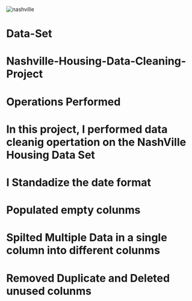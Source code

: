 ![nashville](https://github.com/OfemiAdeniyi/Nashville-Housing-Data-Cleaning-Project/assets/160871523/906fbb83-de46-44cd-8163-d104cd4230c6)

# Data-Set
# Nashville-Housing-Data-Cleaning-Project

# Operations Performed
# In this project, I performed data cleanig opertation on the NashVille Housing Data Set
# I Standadize the date format
# Populated empty colunms
# Spilted Multiple Data in a single column into different colunms
# Removed Duplicate and Deleted unused colunms
